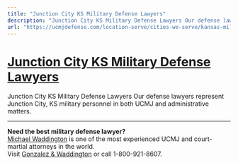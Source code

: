 ```yaml
---
title: "Junction City KS Military Defense Lawyers"
description: "Junction City KS Military Defense Lawyers Our defense lawyers represent Junction City, KS military personnel in both UCMJ and administrative matters."
url: "https://ucmjdefense.com/location-serve/cities-we-serve/kansas-military-defense-lawyers/junction-city-ks-military-defense-lawyers.html"
---
```


# [Junction City KS Military Defense Lawyers](https://ucmjdefense.com/location-serve/cities-we-serve/kansas-military-defense-lawyers/junction-city-ks-military-defense-lawyers.html)

Junction City KS Military Defense Lawyers Our defense lawyers represent Junction City, KS military personnel in both UCMJ and administrative matters.

---

**Need the best military defense lawyer?**  
[Michael Waddington](https://ucmjdefense.com/attorneys/michael-stewart-waddington-partner.html) is one of the most experienced UCMJ and court-martial attorneys in the world.  
Visit [Gonzalez & Waddington](https://ucmjdefense.com) or call 1-800-921-8607.
